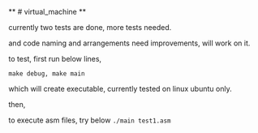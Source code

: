 ** # virtual_machine **

currently two tests are done, more tests needed.

and code naming and arrangements need improvements, will work on it.

to test, first run below lines, 

`make debug, make main`

which will create executable, currently tested on linux ubuntu only.

then,

to execute asm files, try below
`./main test1.asm`
